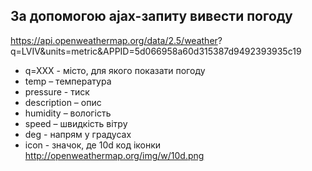 ## За допомогою ajax-запиту вивести погоду

https://api.openweathermap.org/data/2.5/weather?
q=LVIV&units=metric&APPID=5d066958a60d315387d9492393935c19

* q=XXX - місто, для якого показати погоду
* temp – температура
* pressure - тиск
* description – опис
* humidity – вологість
* speed – швидкість вітру
* deg - напрям у градусах
* icon - значок, де 10d код іконки
http://openweathermap.org/img/w/10d.png
